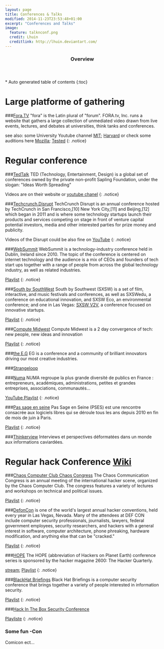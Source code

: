 ```yaml
---
layout: page
title: Conferences & Talks
modified: 2014-11-23T23:53:48+01:00
excerpt: "Conferences and Talks"
image:
  feature: talknconf.png
  credit: Lhuin
  creditlink: http://lhuin.deviantart.com/
---
```


<section id="table-of-contents" class="toc">
  <header>
    <h3>Overview</h3>
  </header>
<div id="drawer" markdown="1">
*  Auto generated table of contents
{:toc}
</div>
</section><!-- /#table-of-contents -->


# Large platforme of gathering #

###[Fora.TV](http://fora.tv/)
"fora" is the Latin plural of "forum".
FORA.tv, Inc. runs a website that gathers a large collection of unmediated video drawn from live events, lectures, and debates at universities, think tanks and conferences.

see also:
some University Youtube channel [MIT](https://www.youtube.com/user/MIT/playlists); [Harvard](https://www.youtube.com/user/Harvard/playlists)
or check some auditions here [Mozilla](https://air.mozilla.org/); [Tested](http://www.tested.com/)
{: .notice}

# Regular conference #

###[TedTalk](http://www.ted.com/)
TED (Technology, Entertainment, Design) is a global set of conferences owned by the private non-profit Sapling Foundation, under the slogan: "Ideas Worth Spreading"

Videos are on their website or [youtube chanel](https://www.youtube.com/user/TEDtalksDirector/playlists)
{: .notice}

###[Techcrunch.Disrupt](http://techcrunch.com/event-type/disrupt/)
TechCrunch Disrupt is an annual conference hosted by TechCrunch in San Francisco,[10] New York City,[11] and Beijing,[12] which began in 2011 and is where some technology startups launch their products and services competing on stage in front of venture capital potential investors, media and other interested parties for prize money and publicity.

Videos of the Disrupt could be also fine on [YouTube](https://www.youtube.com/user/techcrunch/playlists)
{: .notice}

###[WebSummit](http://websummit.net/)
WebSummit is a technology-industry conference held in Dublin, Ireland since 2010. The topic of the conference is centered on internet technology and the audience is a mix of CEOs and founders of tech start ups together with a range of people from across the global technology industry, as well as related industries.

[Playlist](https://www.youtube.com/channel/UCJtkHqH4Qof97TSx7BzE5IQ/playlists)
{: .notice}

###[South by SouthWest](http://sxsw.com/)
South by Southwest (SXSW) is a set of film, interactive, and music festivals and conferences, as well as SXSWedu, a conference on educational innovation, and SXSW Eco, an environmental conference; and one in Las Vegas: [SXSW V2V](http://www.sxswv2v.com/), a conference focused on innovative startups.

[Playlist](https://www.youtube.com/user/sxsw/playlists)
{: .notice}

###[Compute Midwest](http://www.computemidwest.com)
Compute Midwest is a 2 day convergence of tech: new people, new ideas and innovation

[Playlist](https://www.youtube.com/channel/UCPXvT9Jzufp-2PlRc3q5GuQ)
{: .notice}

###[the E.G](http://www.the-eg.com/videos)
EG is a conference and a community of brilliant innovators driving our most creative industries.


###[Strangeloop](https://thestrangeloop.com/)

###[Numa](http://en.numa.paris/)
NUMA regroupe la plus grande diversité de publics en France : entrepreneurs, académiques, administrations, petites et grandes entreprises, associations, communautés...

[YouTube Playlist](https://www.youtube.com/user/SiliconSentier/playlists)
{: .notice}

###[Pas sage en seine](http://www.passageenseine.org/)
Pas Sage en Seine (PSES) est une rencontre consacrée aux logiciels libres qui se déroule tous les ans depuis 2010 en fin de mois de juin à Paris.

[Playlist](http://numaparis.ubicast.tv/channels/#pas-sage-en-seine-2014)
{: .notice}

###[Thinkerview](https://www.youtube.com/user/thinkerview/videos)
Interviews et perspectives déformatées dans un monde aux informations caviardées.


# Regular hack Conference [Wiki](https://en.wikipedia.org/wiki/Computer_security_conference#Hacker_conferences) #

###[Chaos Computer Club Chaos Congress](https://en.wikipedia.org/wiki/Chaos_Communication_Congress)
The Chaos Communication Congress is an annual meeting of the international hacker scene, organized by the Chaos Computer Club. The congress features a variety of lectures and workshops on technical and political issues.

[Playlist](https://www.youtube.com/user/CCCen/featured)
{: .notice}

###[DefonCon](https://www.defcon.org/)
is one of the world's largest annual hacker conventions, held every year in Las Vegas, Nevada. Many of the attendees at DEF CON include computer security professionals, journalists, lawyers, federal government employees, security researchers, and hackers with a general interest in software, computer architecture, phone phreaking, hardware modification, and anything else that can be "cracked."

[Playlist](https://www.youtube.com/user/DEFCONConference/playlists)
{: .notice}

###[HOPE](http://www.hope.net/about.html)
The HOPE (abbreviation of Hackers on Planet Earth) conference series is sponsored by the hacker magazine 2600: The Hacker Quarterly.

[stream](http://new.livestream.com/internetsociety/hopex1); [Playlist](https://www.youtube.com/user/Channel2600/playlists)
{: .notice}

###[BlackHat Briefings](https://www.blackhat.com/)
Black Hat Briefings is a computer security conference that brings together a variety of people interested in information security.

[Playlist](https://www.youtube.com/user/HackersOnBoard/playlists)
{: .notice}

###[Hack In The Box Security Conference](https://www.youtube.com/user/hitbsecconf/videos)

[Playliste](https://www.youtube.com/watch?v=PokQ93Cbo0s&list=PLhUfFfySNmGXVikmiEWsw0iXBZ5IWOy8O)
{: .notice}

### Some fun -Con ###

Comicon
ect...
